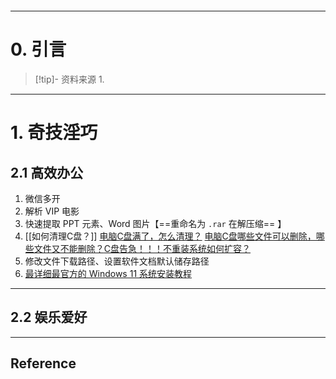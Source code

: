 ```table-of-contents
```
---
# 0. 引言
> [!tip]- 资料来源
> 1. 

----
# 1. 奇技淫巧 
## 2.1 高效办公 
1. 微信多开 
2. 解析 VIP 电影 
3. 快速提取 PPT 元素、Word 图片【==重命名为 `.rar` 在解压缩== 】
4. [[如何清理C盘？]] [电脑C盘满了，怎么清理？](https://mp.weixin.qq.com/s/ex8vxWGaZHPr13t9v_LAqw) [电脑C盘哪些文件可以删除，哪些文件又不能删除？](https://mp.weixin.qq.com/s/Fi2dt221MAIbmqNw127K1g)[C盘告急！！！不重装系统如何扩容？](https://mp.weixin.qq.com/s/T4yQLCyt5brMXL_3gsC3VA)
5. 修改文件下载路径、设置软件文档默认储存路径 
6. [最详细最官方的 Windows 11 系统安装教程](https://mp.weixin.qq.com/s/As-qAXeWAmsBX7tgebMm8g)

---
## 2.2 娱乐爱好 






---
## Reference 



